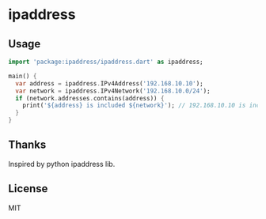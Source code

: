 # ipaddress
## Usage

```dart
import 'package:ipaddress/ipaddress.dart' as ipaddress;

main() {
  var address = ipaddress.IPv4Address('192.168.10.10');
  var network = ipaddress.IPv4Network('192.168.10.0/24');
  if (network.addresses.contains(address)) {
    print('${address} is included ${network}'); // 192.168.10.10 is included 192.168.10.0/24
  }
}
```

## Thanks
Inspired by python ipaddress lib.

## License
MIT